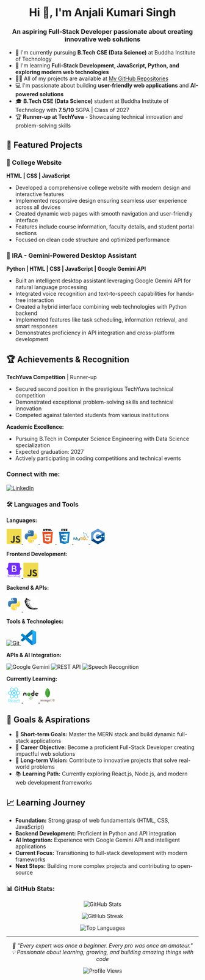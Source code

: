 <h1 align="center">Hi 👋, I'm Anjali Kumari Singh</h1>
<h3 align="center">An aspiring Full-Stack Developer passionate about creating innovative web solutions</h3>

- 🔭 I'm currently pursuing **B.Tech CSE (Data Science)** at Buddha Institute of Technology
- 🌱 I'm learning **Full-Stack Development, JavaScript, Python, and exploring modern web technologies**
- 👨‍💻 All of my projects are available at [My GitHub Repositories](https://github.com/Ankita2629?tab=repositories)
- 💻 I'm passionate about building **user-friendly web applications** and **AI-powered solutions**
- 🎓 **B.Tech CSE (Data Science)** student at Buddha Institute of Technology with **7.5/10** SGPA | Class of 2027
- 🏆 **Runner-up at TechYuva** - Showcasing technical innovation and problem-solving skills

## 🚀 Featured Projects

### 🏫 College Website
**HTML | CSS | JavaScript**
- Developed a comprehensive college website with modern design and interactive features
- Implemented responsive design ensuring seamless user experience across all devices
- Created dynamic web pages with smooth navigation and user-friendly interface
- Features include course information, faculty details, and student portal sections
- Focused on clean code structure and optimized performance

### 🤖 IRA - Gemini-Powered Desktop Assistant
**Python | HTML | CSS | JavaScript | Google Gemini API**
- Built an intelligent desktop assistant leveraging Google Gemini API for natural language processing
- Integrated voice recognition and text-to-speech capabilities for hands-free interaction
- Created a hybrid interface combining web technologies with Python backend
- Implemented features like task scheduling, information retrieval, and smart responses
- Demonstrates proficiency in API integration and cross-platform development

## 🏆 Achievements & Recognition

**TechYuva Competition** | Runner-up
- Secured second position in the prestigious TechYuva technical competition
- Demonstrated exceptional problem-solving skills and technical innovation
- Competed against talented students from various institutions

**Academic Excellence:**
- Pursuing B.Tech in Computer Science Engineering with Data Science specialization
- Expected graduation: 2027
- Actively participating in coding competitions and technical events

<h3 align="left">Connect with me:</h3>
<p align="left">
  <a href="https://www.linkedin.com/in/ankita-singh-932729309/" target="blank">
    <img align="center" src="https://raw.githubusercontent.com/rahuldkjain/github-profile-readme-generator/master/src/images/icons/Social/linked-in-alt.svg" alt="LinkedIn" height="30" width="40" />
  </a>
</p>

<h3 align="left">🛠️ Languages and Tools</h3>

**Languages:**
<p align="left">
  <a href="https://developer.mozilla.org/en-US/docs/Web/JavaScript" target="_blank" rel="noreferrer"> 
    <img src="https://raw.githubusercontent.com/devicons/devicon/master/icons/javascript/javascript-original.svg" alt="JavaScript" width="40" height="40"/> 
  </a>
  <a href="https://www.python.org" target="_blank" rel="noreferrer"> 
    <img src="https://raw.githubusercontent.com/devicons/devicon/master/icons/python/python-original.svg" alt="Python" width="40" height="40"/> 
  </a>
  <a href="https://www.w3.org/html/" target="_blank" rel="noreferrer"> 
    <img src="https://raw.githubusercontent.com/devicons/devicon/master/icons/html5/html5-original-wordmark.svg" alt="HTML5" width="40" height="40"/> 
  </a>
  <a href="https://www.w3schools.com/css/" target="_blank" rel="noreferrer"> 
    <img src="https://raw.githubusercontent.com/devicons/devicon/master/icons/css3/css3-original-wordmark.svg" alt="CSS3" width="40" height="40"/> 
  </a>
  <a href="https://www.mysql.com/" target="_blank" rel="noreferrer"> 
    <img src="https://raw.githubusercontent.com/devicons/devicon/master/icons/mysql/mysql-original-wordmark.svg" alt="SQL" width="40" height="40"/> 
  </a>
  <a href="https://isocpp.org/" target="_blank" rel="noreferrer"> 
    <img src="https://raw.githubusercontent.com/devicons/devicon/master/icons/cplusplus/cplusplus-original.svg" alt="C++" width="40" height="40"/> 
  </a>
</p>

**Frontend Development:**
<p align="left">
  <a href="https://getbootstrap.com" target="_blank" rel="noreferrer"> 
    <img src="https://raw.githubusercontent.com/devicons/devicon/master/icons/bootstrap/bootstrap-plain-wordmark.svg" alt="Bootstrap" width="40" height="40"/> 
  </a>
  <a href="https://developer.mozilla.org/en-US/docs/Web/JavaScript" target="_blank" rel="noreferrer"> 
    <img src="https://raw.githubusercontent.com/devicons/devicon/master/icons/javascript/javascript-original.svg" alt="DOM Manipulation" width="40" height="40"/> 
  </a>
</p>

**Backend & APIs:**
<p align="left">
  <a href="https://www.python.org" target="_blank" rel="noreferrer"> 
    <img src="https://raw.githubusercontent.com/devicons/devicon/master/icons/python/python-original.svg" alt="Python Backend" width="40" height="40"/> 
  </a>
  <a href="https://flask.palletsprojects.com/" target="_blank" rel="noreferrer"> 
    <img src="https://raw.githubusercontent.com/devicons/devicon/master/icons/flask/flask-original.svg" alt="Flask" width="40" height="40"/> 
  </a>
</p>

**Tools & Technologies:**
<p align="left">
  <a href="https://git-scm.com/" target="_blank" rel="noreferrer"> 
    <img src="https://www.vectorlogo.zone/logos/git-scm/git-scm-icon.svg" alt="Git" width="40" height="40"/> 
  </a>
  <a href="https://code.visualstudio.com/" target="_blank" rel="noreferrer"> 
    <img src="https://raw.githubusercontent.com/devicons/devicon/master/icons/vscode/vscode-original.svg" alt="VS Code" width="40" height="40"/> 
  </a>
</p>

**APIs & AI Integration:**
<p align="left">
  <img src="https://img.shields.io/badge/Google_Gemini-8E75B2?style=for-the-badge&logo=google&logoColor=white" alt="Google Gemini">
  <img src="https://img.shields.io/badge/REST_API-02569B?style=for-the-badge&logo=api&logoColor=white" alt="REST API">
  <img src="https://img.shields.io/badge/Speech_Recognition-FF6B6B?style=for-the-badge&logo=microphone&logoColor=white" alt="Speech Recognition">
</p>

**Currently Learning:**
<p align="left">
  <a href="https://reactjs.org/" target="_blank" rel="noreferrer"> 
    <img src="https://raw.githubusercontent.com/devicons/devicon/master/icons/react/react-original-wordmark.svg" alt="React" width="40" height="40"/> 
  </a>
  <a href="https://nodejs.org/en/" target="_blank" rel="noreferrer"> 
    <img src="https://raw.githubusercontent.com/devicons/devicon/master/icons/nodejs/nodejs-original-wordmark.svg" alt="Node.js" width="40" height="40"/> 
  </a>
  <a href="https://www.mongodb.com/" target="_blank" rel="noreferrer"> 
    <img src="https://raw.githubusercontent.com/devicons/devicon/master/icons/mongodb/mongodb-original-wordmark.svg" alt="MongoDB" width="40" height="40"/> 
  </a>
</p>

## 🎯 Goals & Aspirations

- 🚀 **Short-term Goals:** Master the MERN stack and build dynamic full-stack applications
- 💼 **Career Objective:** Become a proficient Full-Stack Developer creating impactful web solutions
- 🌟 **Long-term Vision:** Contribute to innovative projects that solve real-world problems
- 📚 **Learning Path:** Currently exploring React.js, Node.js, and modern web development frameworks

## 📈 Learning Journey

- **Foundation:** Strong grasp of web fundamentals (HTML, CSS, JavaScript)
- **Backend Development:** Proficient in Python and API integration
- **AI Integration:** Experience with Google Gemini API and intelligent applications
- **Current Focus:** Transitioning to full-stack development with modern frameworks
- **Next Steps:** Building more complex projects and contributing to open-source

<h3 align="left">📊 GitHub Stats:</h3>

<p align="center">
  <img src="https://github-readme-stats.vercel.app/api?username=anjalikumarisingh&show_icons=true&theme=radical&hide_border=true&count_private=true" alt="GitHub Stats" />
</p>

<p align="center">
  <img src="https://github-readme-streak-stats.herokuapp.com/?user=anjalikumarisingh&theme=radical&hide_border=true" alt="GitHub Streak" />
</p>

<p align="center">
  <img src="https://github-readme-stats.vercel.app/api/top-langs/?username=anjalikumarisingh&layout=compact&theme=radical&hide_border=true&langs_count=6" alt="Top Languages" />
</p>

---

<p align="center">
  <i>🌟 "Every expert was once a beginner. Every pro was once an amateur."</i><br>
  <i>💡 Passionate about learning, growing, and building amazing things with code</i>
</p>

<p align="center">
  <img src="https://komarev.com/ghpvc/?username=anjalikumarisingh&color=blue&style=flat-square&label=Profile+Views" alt="Profile Views" />
</p>
